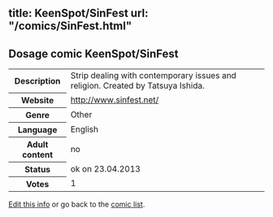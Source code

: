 title: KeenSpot/SinFest
url: "/comics/SinFest.html"
---
Dosage comic KeenSpot/SinFest
-----------------------------------------

<table class="comicinfo">
<tr>
<th>Description</th><td>Strip dealing with contemporary issues and religion. Created by Tatsuya Ishida.</td>
</tr>
<tr>
<th>Website</th><td><a href="http://www.sinfest.net/">http://www.sinfest.net/</a></td>
</tr>
<tr>
<th>Genre</th><td>Other</td>
</tr>
<tr>
<th>Language</th><td>English</td>
</tr>
<tr>
<th>Adult content</th><td>no</td>
</tr>
<tr>
<th>Status</th><td>ok on 23.04.2013</td>
</tr>
<tr>
<th>Votes</th><td>1</div></td>
</tr>
</table>

[Edit this info](/comics/SinFest_edit.html) or go back to the [comic list](../comic-index.html).
